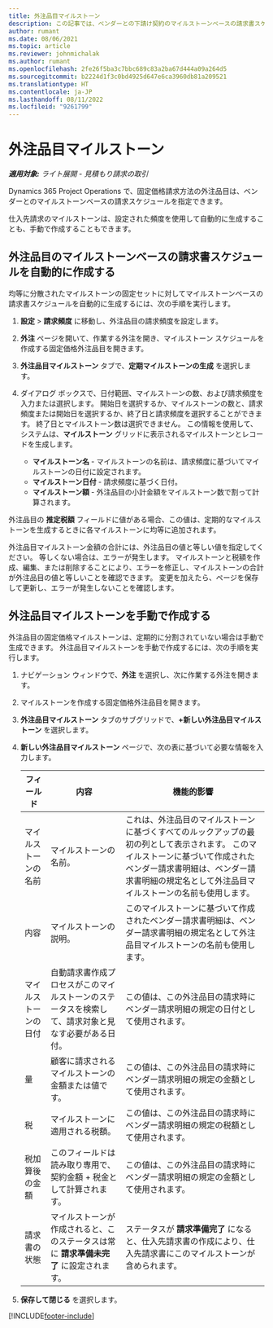 ```yaml
---
title: 外注品目マイルストーン
description: この記事では、ベンダーとの下請け契約のマイルストーンベースの請求書スケジュールを作成および維持する方法について説明します。
author: rumant
ms.date: 08/06/2021
ms.topic: article
ms.reviewer: johnmichalak
ms.author: rumant
ms.openlocfilehash: 2fe26f5ba3c7bbc689c83a2ba67d444a09a264d5
ms.sourcegitcommit: b2224d1f3c0bd4925d647e6ca3960db81a209521
ms.translationtype: HT
ms.contentlocale: ja-JP
ms.lasthandoff: 08/11/2022
ms.locfileid: "9261799"
---
```

# <a name="subcontract-line-milestones"></a>外注品目マイルストーン

_**適用対象:** ライト展開 - 見積もり請求の取引_

Dynamics 365 Project Operations で、固定価格請求方法の外注品目は、ベンダーとのマイルストーンベースの請求スケジュールを指定できます。

仕入先請求のマイルストーンは、設定された頻度を使用して自動的に生成することも、手動で作成することもできます。

## <a name="automatically-create-a-milestone-based-invoice-schedule-for-a-subcontract-line"></a>外注品目のマイルストーンベースの請求書スケジュールを自動的に作成する

均等に分散されたマイルストーンの固定セットに対してマイルストーンベースの請求書スケジュールを自動的に生成するには、次の手順を実行します。

1. **設定** > **請求頻度** に移動し、外注品目の請求頻度を設定します。
2. **外注** ページを開いて、作業する外注を開き、マイルストーン スケジュールを作成する固定価格外注品目を開きます。
3. **外注品目マイルストーン** タブで、**定期マイルストーンの生成** を選択します。
4. ダイアログ ボックスで、日付範囲、マイルストーンの数、および請求頻度を入力または選択します。 開始日を選択するか、マイルストーンの数と、請求頻度または開始日を選択するか、終了日と請求頻度を選択することができます。 終了日とマイルストーン数は選択できません。
この情報を使用して、システムは、**マイルストーン** グリッドに表示されるマイルストーンとレコードを生成します。

   - **マイルストーン名** - マイルストーンの名前は、請求頻度に基づいてマイルストーンの日付に設定されます。
   - **マイルストーン日付** - 請求頻度に基づく日付。
   - **マイルストーン額** - 外注品目の小計金額をマイルストーン数で割って計算されます。

外注品目の **推定税額** フィールドに値がある場合、この値は、定期的なマイルストーンを生成するときに各マイルストーンに均等に追加されます。

外注品目マイルストーン金額の合計には、外注品目の値と等しい値を指定してください。 等しくない場合は、エラーが発生します。 マイルストーンと税額を作成、編集、または削除することにより、エラーを修正し、マイルストーンの合計が外注品目の値と等しいことを確認できます。 変更を加えたら、ページを保存して更新し、エラーが発生しないことを確認します。

## <a name="manually-create-subcontract-line-milestones"></a>外注品目マイルストーンを手動で作成する

外注品目の固定価格マイルストーンは、定期的に分割されていない場合は手動で生成できます。 外注品目マイルストーンを手動で作成するには、次の手順を実行します。

1. ナビゲーション ウィンドウで、**外注** を選択し、次に作業する外注を開きます。
2. マイルストーンを作成する固定価格外注品目を開きます。
3. **外注品目マイルストーン** タブのサブグリッドで、**+新しい外注品目マイルストーン** を選択します。
4. **新しい外注品目マイルストーン** ページで、次の表に基づいて必要な情報を入力します。

    | フィールド | 内容 |機能的影響|
    | --- | --- |----------------------|
    | マイルストーンの名前 | マイルストーンの名前。 |これは、外注品目のマイルストーンに基づくすべてのルックアップの最初の列として表示されます。 このマイルストーンに基づいて作成されたベンダー請求書明細は、ベンダー請求書明細の規定名として外注品目マイルストーンの名前も使用します。|
    | 内容 | マイルストーンの説明。 |このマイルストーンに基づいて作成されたベンダー請求書明細は、ベンダー請求書明細の規定名として外注品目マイルストーンの名前も使用します。|
    | マイルストーンの日付 | 自動請求書作成プロセスがこのマイルストーンのステータスを検索して、請求対象と見なす必要がある日付。| この値は、この外注品目の請求時にベンダー請求明細の規定の日付として使用されます。 |
    | 量 | 顧客に請求されるマイルストーンの金額または値です。 |この値は、この外注品目の請求時にベンダー請求明細の規定の金額として使用されます。 |
    | 税 | マイルストーンに適用される税額。| この値は、この外注品目の請求時にベンダー請求明細の規定の税額として使用されます。 |
    | 税加算後の金額 | このフィールドは読み取り専用で、契約金額 + 税金として計算されます。|この値は、この外注品目の請求時にベンダー請求明細の規定の金額として使用されます。 |
    | 請求書の状態 | マイルストーンが作成されると、このステータスは常に **請求準備未完了** に設定されます。|  ステータスが **請求準備完了** になると、仕入先請求書の作成により、仕入先請求書にこのマイルストーンが含められます。 |

5. **保存して閉じる** を選択します。


[!INCLUDE[footer-include](../../includes/footer-banner.md)]
